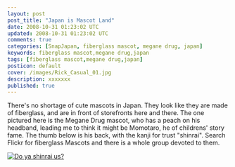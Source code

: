 ```yaml
---           
layout: post
post_title: "Japan is Mascot Land"
date: 2008-10-31 01:23:02 UTC
updated: 2008-10-31 01:23:02 UTC
comments: true
categories: [SnapJapan, fiberglass mascot, megane drug, japan]
keywords: fiberglass mascot,megane drug,japan
tags: [fiberglass mascot,megane drug,japan]
posticon: default
cover: /images/Rick_Casual_01.jpg
description: xxxxxxx
published: true
---
```

 

[](http://www.flickr.com/photos/rickcogley/2977696721/ "photo sharing")There's no shortage of cute mascots in Japan. They look like they are made of fiberglass, and are in front of storefronts here and there. The one pictured here is the Megane Drug mascot, who has a peach on his headband, leading me to think it might be Momotaro, he of childrens' story fame. The thumb below is his back, with the kanji for trust "shinrai". Search Flickr for fiberglass Mascots and there is a whole group devoted to them.


[![Do ya shinrai us?](http://farm4.static.flickr.com/3287/2984079640_1596f57d3e_t.jpg)](http://www.flickr.com/photos/81796435@N00/2984079640 "View 'Do ya shinrai us?' on Flickr.com")










